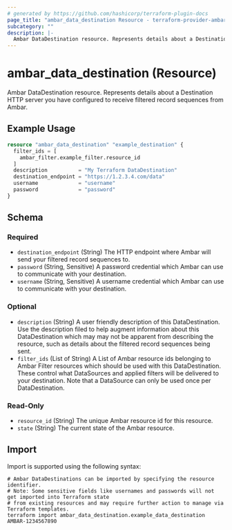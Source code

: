 ```yaml
---
# generated by https://github.com/hashicorp/terraform-plugin-docs
page_title: "ambar_data_destination Resource - terraform-provider-ambar"
subcategory: ""
description: |-
  Ambar DataDestination resource. Represents details about a Destination HTTP server you have configured to receive filtered record sequences from Ambar.
---
```


# ambar_data_destination (Resource)

Ambar DataDestination resource. Represents details about a Destination HTTP server you have configured to receive filtered record sequences from Ambar.

## Example Usage

```terraform
resource "ambar_data_destination" "example_destination" {
  filter_ids = [
    ambar_filter.example_filter.resource_id
  ]
  description          = "My Terraform DataDestination"
  destination_endpoint = "https://1.2.3.4.com/data"
  username             = "username"
  password             = "password"
}
```

<!-- schema generated by tfplugindocs -->
## Schema

### Required

- `destination_endpoint` (String) The HTTP endpoint where Ambar will send your filtered record sequences to.
- `password` (String, Sensitive) A password credential which Ambar can use to communicate with your destination.
- `username` (String, Sensitive) A username credential which Ambar can use to communicate with your destination.

### Optional

- `description` (String) A user friendly description of this DataDestination. Use the description filed to help augment information about this DataDestination which may may not be apparent from describing the resource, such as details about the filtered record sequences being sent.
- `filter_ids` (List of String) A List of Ambar resource ids belonging to Ambar Filter resources which should be used with this DataDestination. These control what DataSources and applied filters will be delivered to your destination. Note that a DataSource can only be used once per DataDestination.

### Read-Only

- `resource_id` (String) The unique Ambar resource id for this resource.
- `state` (String) The current state of the Ambar resource.

## Import

Import is supported using the following syntax:

```shell
# Ambar DataDestinations can be imported by specifying the resource identifier.
# Note: Some sensitive fields like usernames and passwords will not get imported into Terraform state
# from existing resources and may require further action to manage via Terraform templates.
terraform import ambar_data_destination.example_data_destination AMBAR-1234567890
```
